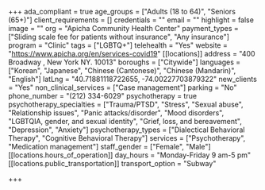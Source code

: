+++
ada_compliant = true
age_groups = ["Adults (18 to 64)", "Seniors (65+)"]
client_requirements = []
credentials = ""
email = ""
highlight = false
image = ""
org = "Apicha Community Health Center"
payment_types = ["Sliding scale fee for patients without insurance", "Any insurance"]
program = "Clinic"
tags = ["LGBTQ+"]
telehealth = "Yes"
website = "https://www.apicha.org/en/services-covid19"
[[locations]]
address = "400 Broadway , New York NY. 10013"
boroughs = ["Citywide"]
languages = ["Korean", "Japanese", "Chinese (Cantonese)", "Chinese (Mandarin)", "English"]
latLng = "40.71881118722655, -74.00227703879322"
new_clients = "Yes"
non_clinical_services = ["Case management"]
parking = "No"
phone_number = "(212) 334-6029"
psychotherapy = true
psychotherapy_specialties = ["Trauma/PTSD", "Stress", "Sexual abuse", "Relationship issues", "Panic attacks/disorder", "Mood disorders", "LGBTQIA, gender, and sexual identity", "Grief, loss, and bereavement", "Depression", "Anxiety"]
psychotherapy_types = ["Dialectical Behavioral Therapy", "Cognitive Behavioral Therapy"]
services = ["Psychotherapy", "Medication management"]
staff_gender = ["Female", "Male"]
[[locations.hours_of_operation]]
day_hours = "Monday-Friday 9 am-5 pm"
[[locations.public_transportation]]
transport_option = "Subway"

+++
